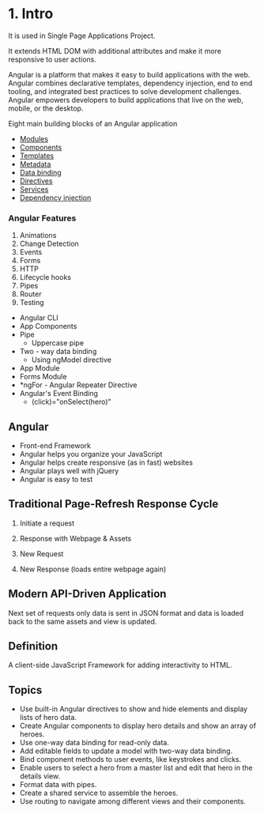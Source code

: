 # 1. Intro

It is used in Single Page Applications Project.

It extends HTML DOM with additional attributes and make it more responsive to user actions.

Angular is a platform that makes it easy to build applications with the web. Angular combines declarative templates, dependency injection, end to end tooling, and integrated best practices to solve development challenges. Angular empowers developers to build applications that live on the web, mobile, or the desktop.

Eight main building blocks of an Angular application

- [Modules](https://angular.io/guide/architecture#modules)
- [Components](https://angular.io/guide/architecture#components)
- [Templates](https://angular.io/guide/architecture#templates)
- [Metadata](https://angular.io/guide/architecture#metadata)
- [Data binding](https://angular.io/guide/architecture#data-binding)
- [Directives](https://angular.io/guide/architecture#directives)
- [Services](https://angular.io/guide/architecture#services)
- [Dependency injection](https://angular.io/guide/architecture#dependency-injection)

### Angular Features

1. Animations
2. Change Detection
3. Events
4. Forms
5. HTTP
6. Lifecycle hooks
7. Pipes
8. Router
9. Testing

- Angular CLI
- App Components
- Pipe
    - Uppercase pipe
- Two - way data binding
    - Using ngModel directive
- App Module
- Forms Module
- *ngFor - Angular Repeater Directive
- Angular's Event Binding
    - (click)="onSelect(hero)"

## Angular

- Front-end Framework
- Angular helps you organize your JavaScript
- Angular helps create responsive (as in fast) websites
- Angular plays well with jQuery
- Angular is easy to test

## Traditional Page-Refresh Response Cycle

1. Initiate a request

2. Response with Webpage & Assets

3. New Request

4. New Response (loads entire webpage again)

## Modern API-Driven Application

Next set of requests only data is sent in JSON format and data is loaded back to the same assets and view is updated.

## Definition

A client-side JavaScript Framework for adding interactivity to HTML.

## Topics

- Use built-in Angular directives to show and hide elements and display lists of hero data.
- Create Angular components to display hero details and show an array of heroes.
- Use one-way data binding for read-only data.
- Add editable fields to update a model with two-way data binding.
- Bind component methods to user events, like keystrokes and clicks.
- Enable users to select a hero from a master list and edit that hero in the details view.
- Format data with pipes.
- Create a shared service to assemble the heroes.
- Use routing to navigate among different views and their components.

